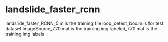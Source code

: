 # landslide_faster_rcnn
landslide_faster_RCNN_5.m is the training file
loop_detect_box.m is for test dataset
ImageSource_770.mat is the training img
labeled_770.mat is the training img labels
